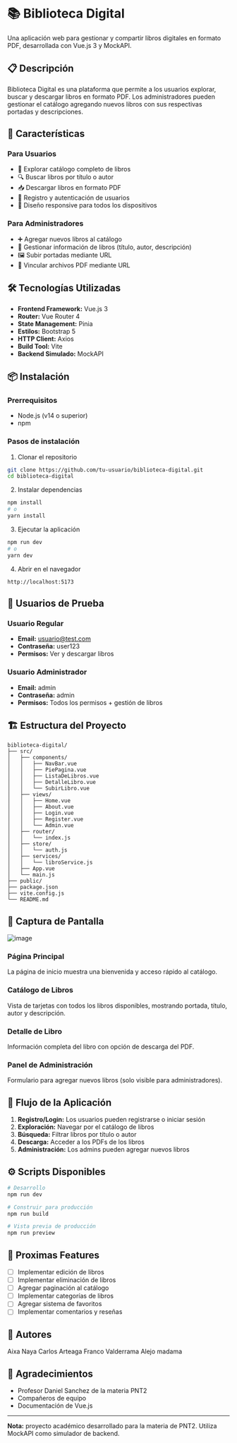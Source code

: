 # 📚 Biblioteca Digital

Una aplicación web para gestionar y compartir libros digitales en formato PDF, desarrollada con Vue.js 3 y MockAPI.

## 📋 Descripción

Biblioteca Digital es una plataforma que permite a los usuarios explorar, buscar y descargar libros en formato PDF. Los administradores pueden gestionar el catálogo agregando nuevos libros con sus respectivas portadas y descripciones.

## 🚀 Características

### Para Usuarios
- 📖 Explorar catálogo completo de libros
- 🔍 Buscar libros por título o autor
- 📥 Descargar libros en formato PDF
- 👤 Registro y autenticación de usuarios
- 📱 Diseño responsive para todos los dispositivos

### Para Administradores
- ➕ Agregar nuevos libros al catálogo
- 📝 Gestionar información de libros (título, autor, descripción)
- 🖼️ Subir portadas mediante URL
- 📄 Vincular archivos PDF mediante URL

## 🛠️ Tecnologías Utilizadas

- **Frontend Framework:** Vue.js 3
- **Router:** Vue Router 4
- **State Management:** Pinia
- **Estilos:** Bootstrap 5
- **HTTP Client:** Axios
- **Build Tool:** Vite
- **Backend Simulado:** MockAPI

## 📦 Instalación

### Prerrequisitos
- Node.js (v14 o superior)
- npm 

### Pasos de instalación

1. Clonar el repositorio
```bash
git clone https://github.com/tu-usuario/biblioteca-digital.git
cd biblioteca-digital
```

2. Instalar dependencias
```bash
npm install
# o
yarn install
```


3. Ejecutar la aplicación
```bash
npm run dev
# o
yarn dev
```

4. Abrir en el navegador
```
http://localhost:5173
```

## 🔑 Usuarios de Prueba

### Usuario Regular
- **Email:** usuario@test.com
- **Contraseña:** user123
- **Permisos:** Ver y descargar libros

### Usuario Administrador
- **Email:** admin
- **Contraseña:** admin
- **Permisos:** Todos los permisos + gestión de libros

## 🏗️ Estructura del Proyecto

```
biblioteca-digital/
├── src/
│   ├── components/
│   │   ├── NavBar.vue
│   │   ├── PiePagina.vue
│   │   ├── ListaDeLibros.vue
│   │   ├── DetalleLibro.vue
│   │   └── SubirLibro.vue
│   ├── views/
│   │   ├── Home.vue
│   │   ├── About.vue
│   │   ├── Login.vue
│   │   ├── Register.vue
│   │   └── Admin.vue
│   ├── router/
│   │   └── index.js
│   ├── store/
│   │   └── auth.js
│   ├── services/
│   │   └── libroService.js
│   ├── App.vue
│   └── main.js
├── public/
├── package.json
├── vite.config.js
└── README.md
```

## 📸 Captura de Pantalla
![image](https://github.com/user-attachments/assets/fc2f6259-21d4-4196-8f6c-9eb6eee9b14a)


### Página Principal
La página de inicio muestra una bienvenida y acceso rápido al catálogo.

### Catálogo de Libros
Vista de tarjetas con todos los libros disponibles, mostrando portada, título, autor y descripción.

### Detalle de Libro
Información completa del libro con opción de descarga del PDF.

### Panel de Administración
Formulario para agregar nuevos libros (solo visible para administradores).

## 🚦 Flujo de la Aplicación

1. **Registro/Login:** Los usuarios pueden registrarse o iniciar sesión
2. **Exploración:** Navegar por el catálogo de libros
3. **Búsqueda:** Filtrar libros por título o autor
4. **Descarga:** Acceder a los PDFs de los libros
5. **Administración:** Los admins pueden agregar nuevos libros

## ⚙️ Scripts Disponibles

```bash
# Desarrollo
npm run dev

# Construir para producción
npm run build

# Vista previa de producción
npm run preview
```

## 📝 Proximas Features
- [ ] Implementar edición de libros
- [ ] Implementar eliminación de libros
- [ ] Agregar paginación al catálogo
- [ ] Implementar categorías de libros
- [ ] Agregar sistema de favoritos
- [ ] Implementar comentarios y reseñas

## 👥 Autores

Aixa Naya
Carlos Arteaga
Franco Valderrama
Alejo madama


## 🙏 Agradecimientos

- Profesor Daniel Sanchez de la materia PNT2
- Compañeros de equipo
- Documentación de Vue.js

---

**Nota:**  proyecto académico desarrollado para la materia de PNT2. Utiliza MockAPI como simulador de backend.
